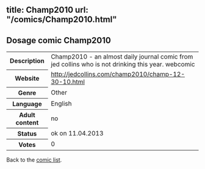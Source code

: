 title: Champ2010
url: "/comics/Champ2010.html"
---
Dosage comic Champ2010
-----------------------------------------

<table class="comicinfo">
<tr>
<th>Description</th><td>Champ2010 - an almost daily journal comic from jed collins who is not drinking this year. webcomic</td>
</tr>
<tr>
<th>Website</th><td><a href="http://jedcollins.com/champ2010/champ-12-30-10.html">http://jedcollins.com/champ2010/champ-12-30-10.html</a></td>
</tr>
<tr>
<th>Genre</th><td>Other</td>
</tr>
<tr>
<th>Language</th><td>English</td>
</tr>
<tr>
<th>Adult content</th><td>no</td>
</tr>
<tr>
<th>Status</th><td>ok on 11.04.2013</td>
</tr>
<tr>
<th>Votes</th><td>0</div></td>
</tr>
</table>

Back to the [comic list](../comic-index.html).
